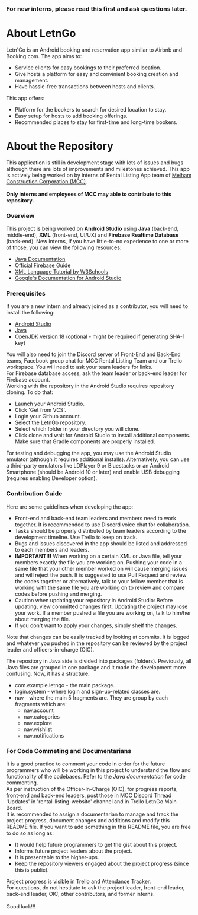 ### For new interns, please read this first and ask questions later.
# About LetnGo
Letn'Go is an Android booking and reservation app similar to Airbnb and Booking.com. The app aims to:
* Service clients for easy bookings to their preferred location.
* Give hosts a platform for easy and convinient booking creation and management.
* Have hassle-free transactions between hosts and clients.

This app offers:
* Platform for the bookers to search for desired location to stay.
* Easy setup for hosts to add booking offerings.
* Recommended places to stay for first-time and long-time bookers.

# About the Repository
This application is still in development stage with lots of issues and bugs although there are lots of improvements and milestones achieved. 
This app is actively being worked on by interns of Rental Listing App team of [Melham Construction Corporation (MCC)](https://dev-melhamconstruction.pantheonsite.io/). <br />
<br /> **Only interns and employees of MCC may able to contribute to this repository.**

### Overview
This project is being worked on **Android Studio** using **Java** (back-end, middle-end), **XML** (front-end, UI/UX)
and **Firebase Realtime Database** (back-end). New interns, if you have little-to-no experience to one or more of
those, you can view the following resources:
* [Java Documentation](https://docs.oracle.com/en/java/)
* [Official Firebase Guide](https://firebase.google.com/docs/guides)
* [XML Language Tutorial by W3Schools](https://www.w3schools.com/xml/)
* [Google's Documentation for Android Studio](https://developer.android.com/guide)

### Prerequisites
If you are a new intern and already joined as a contributor, you will need to install the following:
* [Android Studio](https://developer.android.com/studio)
* [Java](https://www.oracle.com/java/technologies/downloads/)
* [OpenJDK version 18](https://jdk.java.net/18/) (optional - might be required if generating SHA-1 key) <br />

You will also need to join the Discord server of Front-End and Back-End teams, Facebook group chat for MCC Rental Listing Team and our Trello workspace. You will need to ask your team leaders for links.<br />
For Firebase database access, ask the team leader or back-end leader for Firebase account. <br />
Working with the repository in the Android Studio requires repository cloning. To do that:
* Launch your Android Studio.
* Click 'Get from VCS'.
* Login your Github account.
* Select the LetnGo repository.
* Select which folder in your directory you will clone.
* Click clone and wait for Android Studio to install additional components. Make sure that Gradle components are properly installed.

For testing and debugging the app, you may use the Android Studio emulator (although it requires additional installs). Alternatively, you can use a third-party emulators like LDPlayer 9 or Bluestacks or an Android Smartphone (should be Android 10 or later) and enable USB debugging (requires enabling Developer option).

### Contribution Guide
Here are some guidelines when developing the app:
* Front-end and back-end team leaders and members need to work together. It is recommended to use Discord voice chat for collaboration.
* Tasks should be properly distributed by team leaders according to the development timeline. Use Trello to keep on track.
* Bugs and issues discovered in the app should be listed and addressed to each members and leaders.
* **IMPORTANT!!!** When working on a certain XML or Java file, tell your members exactly the file you are working on. Pushing your code in a same file that your other member worked on will cause merging issues and will reject the push. It is suggested to use Pull Request and review the codes together or alternatively, talk to your fellow member that is working with the same file you are working on to review and compare codes before pushing and merging.
* Caution when updating your repository in Android Studio: Before updating, view committed changes first. Updating the project may lose your work. If a member pushed a file you are working on, talk to him/her about merging the file.
* If you don't want to apply your changes, simply shelf the changes.

Note that changes can be easily tracked by looking at commits. It is logged and whatever you pushed in the repository can be reviewed by the project leader and officers-in-charge (OIC). <br />

The repository in Java side is divided into packages (folders). Previously, all Java files are grouped in one package and it made the development more confusing. Now, it has a structure.
* com.example.letngo - the main package.
* login.system - where login and sign-up-related classes are.
* nav - where the main 5 fragments are. They are group by each fragments which are:
  * nav.account
  * nav.categories
  * nav.explore
  * nav.wishlist
  * nav.notifications

### For Code Commeting and Documentarians
It is a good practice to comment your code in order for the future programmers who will be working in this project to understand the flow and functionality of the codebases. Refer to the *Java documentation* for code commenting. <br />
As per instruction of the Officer-In-Charge (OIC), for progress reports, front-end and back-end leaders, post those in MCC Discord Thread 'Updates' in 'rental-listing-website' channel and in Trello LetnGo Main Board. <br />
It is recommended to assign a documentarian to manage and track the project progress, document changes and additions and modify this README file. If you want to add something in this README file, you are free to do so as long as:
* It would help future programmers to get the gist about this project.
* Informs future project leaders about the project.
* It is presentable to the higher-ups.
* Keep the repository viewers engaged about the project progress (since this is public).

Project progress is visible in Trello and Attendance Tracker. <br />
For questions, do not hestitate to ask the project leader, front-end leader, back-end leader, OIC, other contributors, and former interns. <br />
<br />
Good luck!!!
